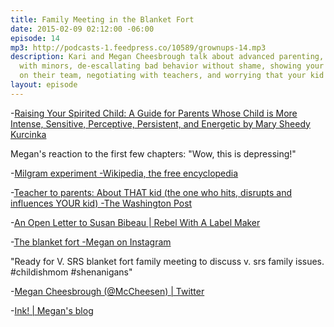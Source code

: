 ```yaml
---
title: Family Meeting in the Blanket Fort
date: 2015-02-09 02:12:00 -06:00
episode: 14
mp3: http://podcasts-1.feedpress.co/10589/grownups-14.mp3
description: Kari and Megan Cheesbrough talk about advanced parenting, collaborating
  with minors, de-escallating bad behavior without shame, showing your children you're
  on their team, negotiating with teachers, and worrying that your kid's a sociopath.
layout: episode
---
```


-[Raising Your Spirited Child: A Guide for Parents Whose Child is More Intense, Sensitive, Perceptive, Persistent, and Energetic by Mary Sheedy Kurcinka][1]

Megan's reaction to the first few chapters: "Wow, this is depressing!"

-[Milgram experiment -Wikipedia, the free encyclopedia][2]

-[Teacher to parents: About THAT kid (the one who hits, disrupts and influences YOUR kid) -The Washington Post][3]

-[An Open Letter to Susan Bibeau | Rebel With A Label Maker][4]

-[The blanket fort -Megan on Instagram][5]

"Ready for V. SRS blanket fort family meeting to discuss v. srs family issues. #childishmom #shenanigans"

-[Megan Cheesbrough (@McCheesen) | Twitter][6]

-[Ink! | Megan's blog][7]

[1]: https://www.goodreads.com/book/show/188506.Raising_Your_Spirited_Child
[2]: http://en.wikipedia.org/wiki/Milgram_experiment
[3]: http://www.washingtonpost.com/blogs/answer-sheet/wp/2014/11/14/teacher-to-parents-about-that-kid-the-one-who-hits-disrupts-and-influences-your-kid/
[4]: http://rebelwithalabelmaker.com/2014/10/23/an-open-letter-to-susan-bibeau/
[5]: http://instagram.com/p/yqGljjDT1m/
[6]: https://twitter.com/mccheesen
[7]: http://www.megancheesbrough.com/
